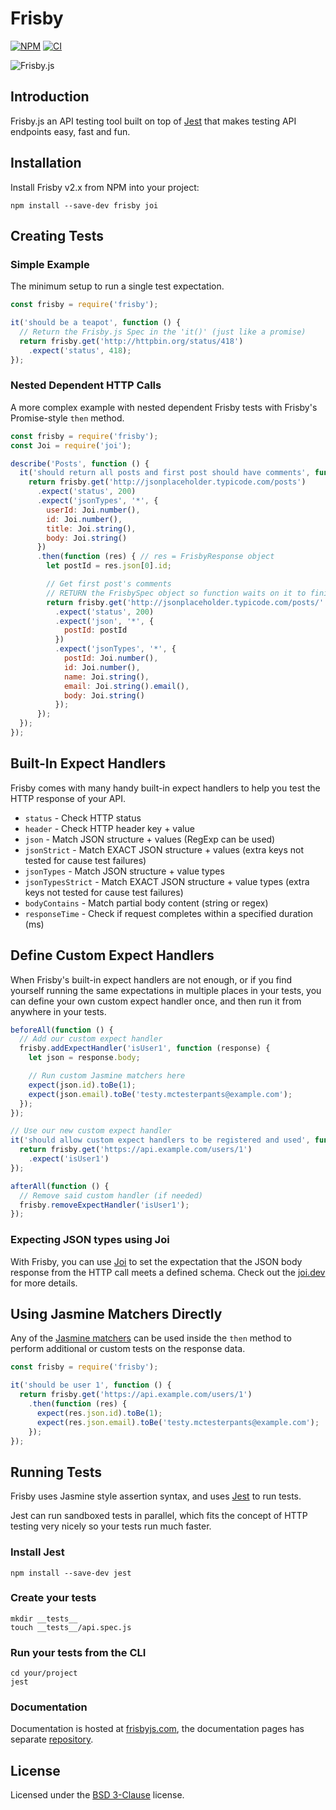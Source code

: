 # Frisby

[![NPM](https://nodei.co/npm/frisby.png)](https://nodei.co/npm/frisby/)
[![CI](https://github.com/vlucas/frisby/actions/workflows/ci.yml/badge.svg)](https://github.com/vlucas/frisby/actions/workflows/ci.yml)

![Frisby.js](https://user-images.githubusercontent.com/5210420/193491809-ecfe1741-3931-4c32-8554-483294e91592.png)

## Introduction

Frisby.js an API testing tool built on top of
[Jest](https://facebook.github.io/jest/) that makes testing API endpoints easy,
fast and fun.

## Installation

Install Frisby v2.x from NPM into your project:

    npm install --save-dev frisby joi

## Creating Tests

### Simple Example

The minimum setup to run a single test expectation.

```javascript
const frisby = require('frisby');

it('should be a teapot', function () {
  // Return the Frisby.js Spec in the 'it()' (just like a promise)
  return frisby.get('http://httpbin.org/status/418')
    .expect('status', 418);
});
```

### Nested Dependent HTTP Calls

A more complex example with nested dependent Frisby tests with Frisby's Promise-style `then` method.

```javascript
const frisby = require('frisby');
const Joi = require('joi');

describe('Posts', function () {
  it('should return all posts and first post should have comments', function () {
    return frisby.get('http://jsonplaceholder.typicode.com/posts')
      .expect('status', 200)
      .expect('jsonTypes', '*', {
        userId: Joi.number(),
        id: Joi.number(),
        title: Joi.string(),
        body: Joi.string()
      })
      .then(function (res) { // res = FrisbyResponse object
        let postId = res.json[0].id;

        // Get first post's comments
        // RETURN the FrisbySpec object so function waits on it to finish - just like a Promise chain
        return frisby.get('http://jsonplaceholder.typicode.com/posts/' + postId + '/comments')
          .expect('status', 200)
          .expect('json', '*', {
            postId: postId
          })
          .expect('jsonTypes', '*', {
            postId: Joi.number(),
            id: Joi.number(),
            name: Joi.string(),
            email: Joi.string().email(),
            body: Joi.string()
          });
      });
  });
});
```

## Built-In Expect Handlers

Frisby comes with many handy built-in expect handlers to help you test the HTTP
response of your API.

 * `status` - Check HTTP status
 * `header` - Check HTTP header key + value
 * `json` - Match JSON structure + values (RegExp can be used)
 * `jsonStrict` - Match EXACT JSON structure + values (extra keys not tested for cause test failures)
 * `jsonTypes` - Match JSON structure + value types
 * `jsonTypesStrict` - Match EXACT JSON structure + value types (extra keys not tested for cause test failures)
 * `bodyContains` - Match partial body content (string or regex)
  * `responseTime` - Check if request completes within a specified duration (ms)

## Define Custom Expect Handlers

When Frisby's built-in expect handlers are not enough, or if you find yourself
running the same expectations in multiple places in your tests, you can define
your own custom expect handler once, and then run it from anywhere in your
tests.

```javascript
beforeAll(function () {
  // Add our custom expect handler
  frisby.addExpectHandler('isUser1', function (response) {
    let json = response.body;

    // Run custom Jasmine matchers here
    expect(json.id).toBe(1);
    expect(json.email).toBe('testy.mctesterpants@example.com');
  });
});

// Use our new custom expect handler
it('should allow custom expect handlers to be registered and used', function () {
  return frisby.get('https://api.example.com/users/1')
    .expect('isUser1')
});

afterAll(function () {
  // Remove said custom handler (if needed)
  frisby.removeExpectHandler('isUser1');
});
```

### Expecting JSON types using Joi

With Frisby, you can use [Joi](https://github.com/sideway/joi) to set the expectation that the JSON body response from the HTTP call meets a defined schema. Check out the [joi.dev](https://joi.dev/api/) for more details.

## Using Jasmine Matchers Directly

Any of the [Jasmine matchers](http://jasmine.github.io/2.4/introduction.html)
can be used inside the `then` method to perform additional or custom tests on
the response data.

```javascript
const frisby = require('frisby');

it('should be user 1', function () {
  return frisby.get('https://api.example.com/users/1')
    .then(function (res) {
      expect(res.json.id).toBe(1);
      expect(res.json.email).toBe('testy.mctesterpants@example.com');
    });
});
```

## Running Tests

Frisby uses Jasmine style assertion syntax, and uses
[Jest](https://facebook.github.io/jest/) to run tests.

Jest can run sandboxed tests in parallel, which fits the concept of HTTP
testing very nicely so your tests run much faster.

### Install Jest

    npm install --save-dev jest

### Create your tests

    mkdir __tests__
    touch __tests__/api.spec.js

### Run your tests from the CLI

    cd your/project
    jest

### Documentation

Documentation is hosted at [frisbyjs.com](http://frisbyjs.com/), the
documentation pages has separate
[repository](https://github.com/vlucas/frisby-site).

## License

Licensed under the [BSD 3-Clause](http://opensource.org/licenses/BSD-3-Clause)
license.
